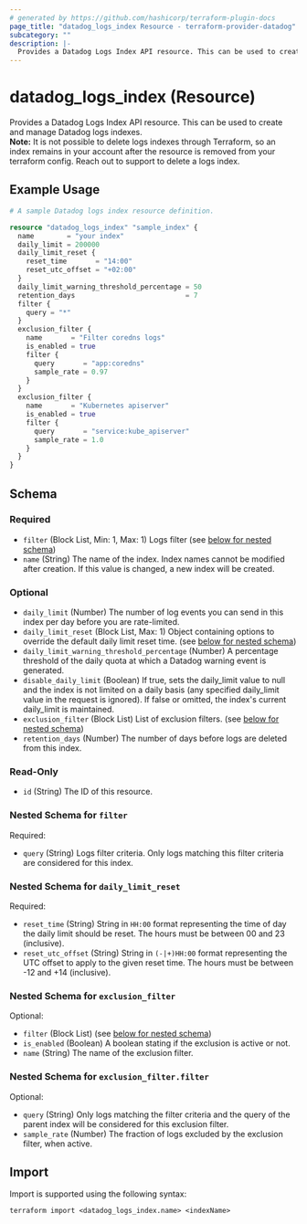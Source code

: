 ```yaml
---
# generated by https://github.com/hashicorp/terraform-plugin-docs
page_title: "datadog_logs_index Resource - terraform-provider-datadog"
subcategory: ""
description: |-
  Provides a Datadog Logs Index API resource. This can be used to create and manage Datadog logs indexes.Note: It is not possible to delete logs indexes through Terraform, so an index remains in your account after the resource is removed from your terraform config. Reach out to support to delete a logs index.
---
```


# datadog_logs_index (Resource)

Provides a Datadog Logs Index API resource. This can be used to create and manage Datadog logs indexes.  
**Note:** It is not possible to delete logs indexes through Terraform, so an index remains in your account after the resource is removed from your terraform config. Reach out to support to delete a logs index.

## Example Usage

```terraform
# A sample Datadog logs index resource definition.

resource "datadog_logs_index" "sample_index" {
  name        = "your index"
  daily_limit = 200000
  daily_limit_reset {
    reset_time       = "14:00"
    reset_utc_offset = "+02:00"
  }
  daily_limit_warning_threshold_percentage = 50
  retention_days                           = 7
  filter {
    query = "*"
  }
  exclusion_filter {
    name       = "Filter coredns logs"
    is_enabled = true
    filter {
      query       = "app:coredns"
      sample_rate = 0.97
    }
  }
  exclusion_filter {
    name       = "Kubernetes apiserver"
    is_enabled = true
    filter {
      query       = "service:kube_apiserver"
      sample_rate = 1.0
    }
  }
}
```

<!-- schema generated by tfplugindocs -->
## Schema

### Required

- `filter` (Block List, Min: 1, Max: 1) Logs filter (see [below for nested schema](#nestedblock--filter))
- `name` (String) The name of the index. Index names cannot be modified after creation. If this value is changed, a new index will be created.

### Optional

- `daily_limit` (Number) The number of log events you can send in this index per day before you are rate-limited.
- `daily_limit_reset` (Block List, Max: 1) Object containing options to override the default daily limit reset time. (see [below for nested schema](#nestedblock--daily_limit_reset))
- `daily_limit_warning_threshold_percentage` (Number) A percentage threshold of the daily quota at which a Datadog warning event is generated.
- `disable_daily_limit` (Boolean) If true, sets the daily_limit value to null and the index is not limited on a daily basis (any specified daily_limit value in the request is ignored). If false or omitted, the index's current daily_limit is maintained.
- `exclusion_filter` (Block List) List of exclusion filters. (see [below for nested schema](#nestedblock--exclusion_filter))
- `retention_days` (Number) The number of days before logs are deleted from this index.

### Read-Only

- `id` (String) The ID of this resource.

<a id="nestedblock--filter"></a>
### Nested Schema for `filter`

Required:

- `query` (String) Logs filter criteria. Only logs matching this filter criteria are considered for this index.


<a id="nestedblock--daily_limit_reset"></a>
### Nested Schema for `daily_limit_reset`

Required:

- `reset_time` (String) String in `HH:00` format representing the time of day the daily limit should be reset. The hours must be between 00 and 23 (inclusive).
- `reset_utc_offset` (String) String in `(-|+)HH:00` format representing the UTC offset to apply to the given reset time. The hours must be between -12 and +14 (inclusive).


<a id="nestedblock--exclusion_filter"></a>
### Nested Schema for `exclusion_filter`

Optional:

- `filter` (Block List) (see [below for nested schema](#nestedblock--exclusion_filter--filter))
- `is_enabled` (Boolean) A boolean stating if the exclusion is active or not.
- `name` (String) The name of the exclusion filter.

<a id="nestedblock--exclusion_filter--filter"></a>
### Nested Schema for `exclusion_filter.filter`

Optional:

- `query` (String) Only logs matching the filter criteria and the query of the parent index will be considered for this exclusion filter.
- `sample_rate` (Number) The fraction of logs excluded by the exclusion filter, when active.

## Import

Import is supported using the following syntax:

```shell
terraform import <datadog_logs_index.name> <indexName>
```
